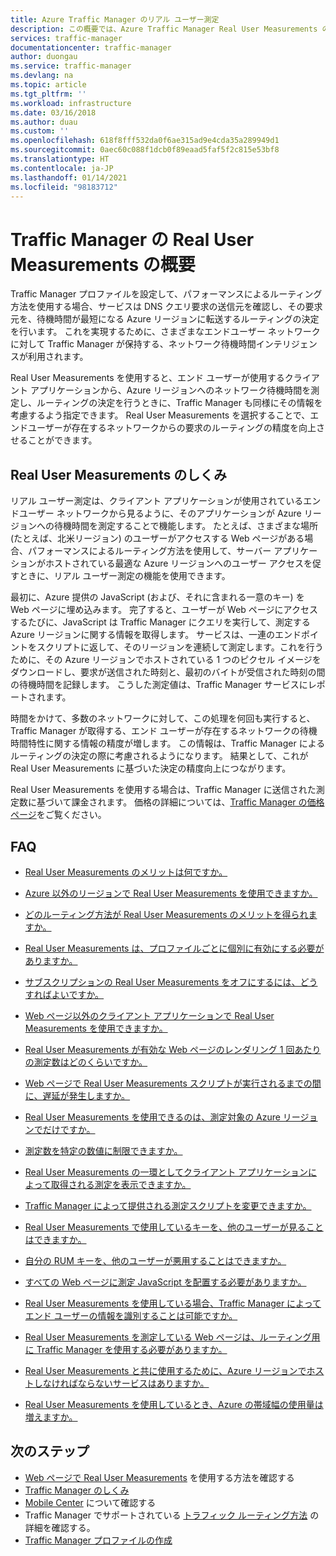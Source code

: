 ```yaml
---
title: Azure Traffic Manager のリアル ユーザー測定
description: この概要では、Azure Traffic Manager Real User Measurements のしくみについて説明します。
services: traffic-manager
documentationcenter: traffic-manager
author: duongau
ms.service: traffic-manager
ms.devlang: na
ms.topic: article
ms.tgt_pltfrm: ''
ms.workload: infrastructure
ms.date: 03/16/2018
ms.author: duau
ms.custom: ''
ms.openlocfilehash: 618f8fff532da0f6ae315ad9e4cda35a289949d1
ms.sourcegitcommit: 0aec60c088f1dcb0f89eaad5faf5f2c815e53bf8
ms.translationtype: HT
ms.contentlocale: ja-JP
ms.lasthandoff: 01/14/2021
ms.locfileid: "98183712"
---
```

# <a name="traffic-manager-real-user-measurements-overview"></a>Traffic Manager の Real User Measurements の概要

Traffic Manager プロファイルを設定して、パフォーマンスによるルーティング方法を使用する場合、サービスは DNS クエリ要求の送信元を確認し、その要求元を、待機時間が最短になる Azure リージョンに転送するルーティングの決定を行います。 これを実現するために、さまざまなエンドユーザー ネットワークに対して Traffic Manager が保持する、ネットワーク待機時間インテリジェンスが利用されます。

Real User Measurements を使用すると、エンド ユーザーが使用するクライアント アプリケーションから、Azure リージョンへのネットワーク待機時間を測定し、ルーティングの決定を行うときに、Traffic Manager も同様にその情報を考慮するよう指定できます。 Real User Measurements を選択することで、エンドユーザーが存在するネットワークからの要求のルーティングの精度を向上させることができます。 

## <a name="how-real-user-measurements-work"></a>Real User Measurements のしくみ

リアル ユーザー測定は、クライアント アプリケーションが使用されているエンドユーザー ネットワークから見るように、そのアプリケーションが Azure リージョンへの待機時間を測定することで機能します。 たとえば、さまざまな場所 (たとえば、北米リージョン) のユーザーがアクセスする Web ページがある場合、パフォーマンスによるルーティング方法を使用して、サーバー アプリケーションがホストされている最適な Azure リージョンへのユーザー アクセスを促すときに、リアル ユーザー測定の機能を使用できます。

最初に、Azure 提供の JavaScript (および、それに含まれる一意のキー) を Web ページに埋め込みます。 完了すると、ユーザーが Web ページにアクセスするたびに、JavaScript は Traffic Manager にクエリを実行して、測定する Azure リージョンに関する情報を取得します。 サービスは、一連のエンドポイントをスクリプトに返して、そのリージョンを連続して測定します。これを行うために、その Azure リージョンでホストされている 1 つのピクセル イメージをダウンロードし、要求が送信された時刻と、最初のバイトが受信された時刻の間の待機時間を記録します。 こうした測定値は、Traffic Manager サービスにレポートされます。

時間をかけて、多数のネットワークに対して、この処理を何回も実行すると、Traffic Manager が取得する、エンド ユーザーが存在するネットワークの待機時間特性に関する情報の精度が増します。 この情報は、Traffic Manager によるルーティングの決定の際に考慮されるようになります。 結果として、これが Real User Measurements に基づいた決定の精度向上につながります。

Real User Measurements を使用する場合は、Traffic Manager に送信された測定数に基づいて課金されます。 価格の詳細については、[Traffic Manager の価格ページ](https://azure.microsoft.com/pricing/details/traffic-manager/)をご覧ください。

## <a name="faqs"></a>FAQ

* [Real User Measurements のメリットは何ですか。](./traffic-manager-faqs.md#what-are-the-benefits-of-using-real-user-measurements)

* [Azure 以外のリージョンで Real User Measurements を使用できますか。](./traffic-manager-faqs.md#can-i-use-real-user-measurements-with-non-azure-regions)

* [どのルーティング方法が Real User Measurements のメリットを得られますか。](./traffic-manager-faqs.md#which-routing-method-benefits-from-real-user-measurements)

* [Real User Measurements は、プロファイルごとに個別に有効にする必要がありますか。](./traffic-manager-faqs.md#do-i-need-to-enable-real-user-measurements-each-profile-separately)

* [サブスクリプションの Real User Measurements をオフにするには、どうすればよいですか。](./traffic-manager-faqs.md#how-do-i-turn-off-real-user-measurements-for-my-subscription)

* [Web ページ以外のクライアント アプリケーションで Real User Measurements を使用できますか。](./traffic-manager-faqs.md#can-i-use-real-user-measurements-with-client-applications-other-than-web-pages)

* [Real User Measurements が有効な Web ページのレンダリング 1 回あたりの測定数はどのくらいですか。](./traffic-manager-faqs.md#how-many-measurements-are-made-each-time-my-real-user-measurements-enabled-web-page-is-rendered)

* [Web ページで Real User Measurements スクリプトが実行されるまでの間に、遅延が発生しますか。](./traffic-manager-faqs.md#is-there-a-delay-before-real-user-measurements-script-runs-in-my-webpage)

* [Real User Measurements を使用できるのは、測定対象の Azure リージョンでだけですか。](./traffic-manager-faqs.md#can-i-use-real-user-measurements-with-only-the-azure-regions-i-want-to-measure)

* [測定数を特定の数値に制限できますか。](./traffic-manager-faqs.md#can-i-limit-the-number-of-measurements-made-to-a-specific-number)

* [Real User Measurements の一環としてクライアント アプリケーションによって取得される測定を表示できますか。](./traffic-manager-faqs.md#can-i-see-the-measurements-taken-by-my-client-application-as-part-of-real-user-measurements)

* [Traffic Manager によって提供される測定スクリプトを変更できますか。](./traffic-manager-faqs.md#can-i-modify-the-measurement-script-provided-by-traffic-manager)

* [Real User Measurements で使用しているキーを、他のユーザーが見ることはできますか。](./traffic-manager-faqs.md#will-it-be-possible-for-others-to-see-the-key-i-use-with-real-user-measurements)

* [自分の RUM キーを、他のユーザーが悪用することはできますか。](./traffic-manager-faqs.md#can-others-abuse-my-rum-key)

* [すべての Web ページに測定 JavaScript を配置する必要がありますか。](./traffic-manager-faqs.md#do-i-need-to-put-the-measurement-javascript-in-all-my-web-pages)

* [Real User Measurements を使用している場合、Traffic Manager によってエンド ユーザーの情報を識別することは可能ですか。](./traffic-manager-faqs.md#can-information-about-my-end-users-be-identified-by-traffic-manager-if-i-use-real-user-measurements)

* [Real User Measurements を測定している Web ページは、ルーティング用に Traffic Manager を使用する必要がありますか。](./traffic-manager-faqs.md#does-the-webpage-measuring-real-user-measurements-need-to-be-using-traffic-manager-for-routing)

* [Real User Measurements と共に使用するために、Azure リージョンでホストしなければならないサービスはありますか。](./traffic-manager-faqs.md#do-i-need-to-host-any-service-on-azure-regions-to-use-with-real-user-measurements)

* [Real User Measurements を使用しているとき、Azure の帯域幅の使用量は増えますか。](./traffic-manager-faqs.md#will-my-azure-bandwidth-usage-increase-when-i-use-real-user-measurements)

## <a name="next-steps"></a>次のステップ
- [Web ページで Real User Measurements](traffic-manager-create-rum-web-pages.md) を使用する方法を確認する
- [Traffic Manager のしくみ](traffic-manager-overview.md)
- [Mobile Center](/mobile-center/) について確認する
- Traffic Manager でサポートされている [トラフィック ルーティング方法](traffic-manager-routing-methods.md) の詳細を確認する。
- [Traffic Manager プロファイルの作成](./quickstart-create-traffic-manager-profile.md)